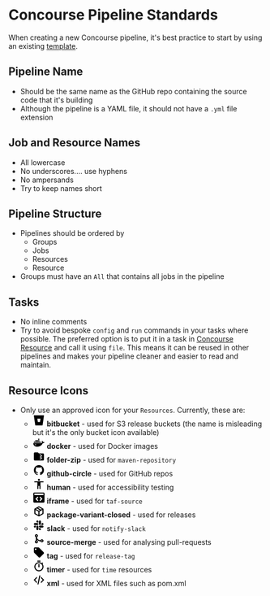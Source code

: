 Concourse Pipeline Standards
============================

When creating a new Concourse pipeline, it's best practice to start by using an existing [template](https://github.com/companieshouse/ci-pipelines/tree/master/templates).

Pipeline Name
----------------
-  Should be the same name as the GitHub repo containing the source code that it's building
-  Although the pipeline is a YAML file, it should not have a `.yml` file extension

Job and Resource Names
----------------
- All lowercase
- No underscores.... use hyphens
- No ampersands
- Try to keep names short


Pipeline Structure
----------------
- Pipelines should be ordered by
  - Groups
  - Jobs
  - Resources
  - Resource
- Groups must have an `All` that contains all jobs in the pipeline

Tasks
----------------
- No inline comments
- Try to avoid bespoke `config` and `run` commands in your tasks where possible.  The preferred option is to put it in a task in [Concourse Resource](https://github.com/companieshouse/ci-concourse-resources) and call it using `file`.  This means it can be reused in other pipelines and makes your pipeline cleaner and easier to read and maintain.

Resource Icons
----------------
- Only use an approved icon for your `Resources`.  Currently, these are:
  - ![bitbucket](concourse_icons/bitbucket.png) **bitbucket** - used for S3 release buckets (the name is misleading but it's the only bucket icon available)
  - ![docker](concourse_icons/docker.png) **docker** - used for Docker images
  - ![folder-zip](concourse_icons/folder-zip.png) **folder-zip** - used for `maven-repository`
  - ![github-circle](concourse_icons/github-circle.png) **github-circle** - used for GitHub repos
  - ![human](concourse_icons/human.png) **human** - used for accessibility testing
  - ![iframe](concourse_icons/iframe.png) **iframe** - used for `taf-source`
  - ![package-variant-closed](concourse_icons/package-variant-closed.png) **package-variant-closed** - used for releases
  - ![slack](concourse_icons/slack.png) **slack** - used for `notify-slack`
  - ![source-merge](concourse_icons/source-merge.png) **source-merge** - used for analysing pull-requests
  - ![tag](concourse_icons/tag.png) **tag** - used for `release-tag`
  - ![timer](concourse_icons/timer.png) **timer** - used for `time` resources
  - ![xml](concourse_icons/xml.png) **xml** - used for XML files such as pom.xml
